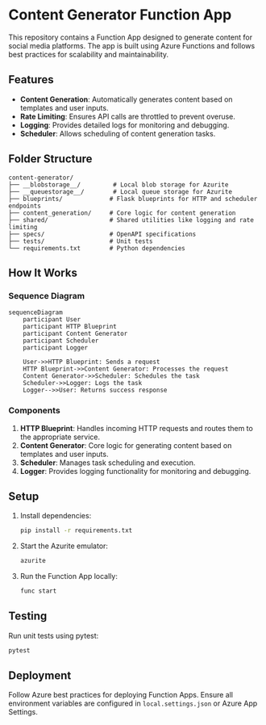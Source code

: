 # Content Generator Function App

This repository contains a Function App designed to generate content for social media platforms. The app is built using Azure Functions and follows best practices for scalability and maintainability.

## Features

- **Content Generation**: Automatically generates content based on templates and user inputs.
- **Rate Limiting**: Ensures API calls are throttled to prevent overuse.
- **Logging**: Provides detailed logs for monitoring and debugging.
- **Scheduler**: Allows scheduling of content generation tasks.

## Folder Structure

```plaintext
content-generator/
├── __blobstorage__/         # Local blob storage for Azurite
├── __queuestorage__/        # Local queue storage for Azurite
├── blueprints/             # Flask blueprints for HTTP and scheduler endpoints
├── content_generation/     # Core logic for content generation
├── shared/                 # Shared utilities like logging and rate limiting
├── specs/                  # OpenAPI specifications
├── tests/                  # Unit tests
└── requirements.txt        # Python dependencies
```

## How It Works

### Sequence Diagram

```mermaid
sequenceDiagram
    participant User
    participant HTTP Blueprint
    participant Content Generator
    participant Scheduler
    participant Logger

    User->>HTTP Blueprint: Sends a request
    HTTP Blueprint->>Content Generator: Processes the request
    Content Generator->>Scheduler: Schedules the task
    Scheduler->>Logger: Logs the task
    Logger-->>User: Returns success response
```

### Components

1. **HTTP Blueprint**: Handles incoming HTTP requests and routes them to the appropriate service.
2. **Content Generator**: Core logic for generating content based on templates and user inputs.
3. **Scheduler**: Manages task scheduling and execution.
4. **Logger**: Provides logging functionality for monitoring and debugging.

## Setup

1. Install dependencies:
   ```bash
   pip install -r requirements.txt
   ```

2. Start the Azurite emulator:
   ```bash
   azurite
   ```

3. Run the Function App locally:
   ```bash
   func start
   ```

## Testing

Run unit tests using pytest:
```bash
pytest
```

## Deployment

Follow Azure best practices for deploying Function Apps. Ensure all environment variables are configured in `local.settings.json` or Azure App Settings.